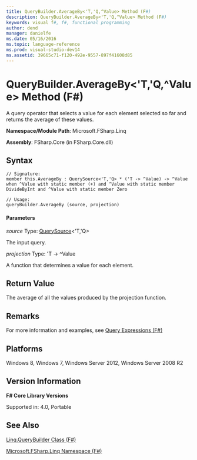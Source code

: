```yaml
---
title: QueryBuilder.AverageBy<'T,'Q,^Value> Method (F#)
description: QueryBuilder.AverageBy<'T,'Q,^Value> Method (F#)
keywords: visual f#, f#, functional programming
author: dend
manager: danielfe
ms.date: 05/16/2016
ms.topic: language-reference
ms.prod: visual-studio-dev14
ms.assetid: 39665c71-f120-492e-9557-897f41608d85 
---
```


# QueryBuilder.AverageBy<'T,'Q,^Value> Method (F#)

A query operator that selects a value for each element selected so far and returns the average of these values.

**Namespace/Module Path**: Microsoft.FSharp.Linq

**Assembly**: FSharp.Core (in FSharp.Core.dll)


## Syntax

```
// Signature:
member this.AverageBy : QuerySource<'T,'Q> * ('T -> ^Value) -> ^Value when ^Value with static member (+) and ^Value with static member DivideByInt and ^Value with static member Zero

// Usage:
queryBuilder.AverageBy (source, projection)
```

#### Parameters
*source*
Type: [QuerySource](http://msdn.microsoft.com/en-us/library/873589c1-c5dc-47d9-8abf-fee7258dfb00)&lt;'T,'Q&gt;


The input query.


*projection*
Type: 'T -&gt; ^Value


A function that determines a value for each element.




## Return Value
The average of all the values produced by the projection function.


## Remarks
For more information and examples, see [Query Expressions (F#)](http://msdn.microsoft.com/en-us/library/ff72235c-3ad8-4215-8679-2754484823db)


## Platforms
Windows 8, Windows 7, Windows Server 2012, Windows Server 2008 R2


## Version Information
**F# Core Library Versions**

Supported in: 4.0, Portable




## See Also
[Linq.QueryBuilder Class &#40;F&#35;&#41;](Linq.QueryBuilder-Class-%5BFSharp%5D.md)

[Microsoft.FSharp.Linq Namespace &#40;F&#35;&#41;](Microsoft.FSharp.Linq-Namespace-%5BFSharp%5D.md)

